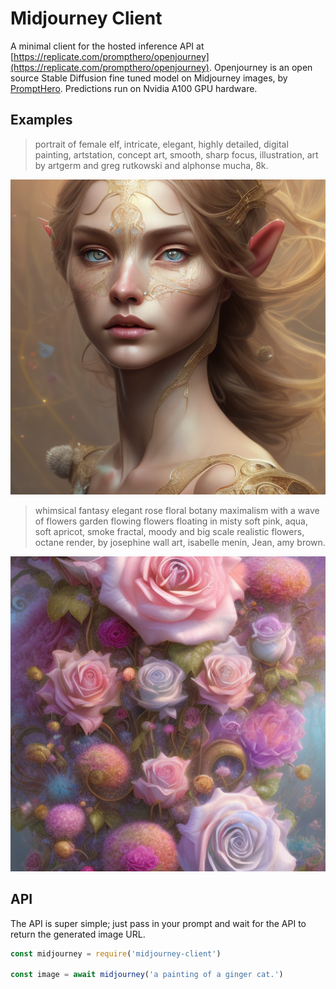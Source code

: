 # Midjourney Client

A minimal client for the hosted inference API at [https://replicate.com/prompthero/openjourney](https://replicate.com/prompthero/openjourney). Openjourney is an open source Stable Diffusion fine tuned model on Midjourney images, by [PromptHero](https://prompthero.com/). Predictions run on Nvidia A100 GPU hardware.

## Examples


> portrait of female elf, intricate, elegant, highly detailed, digital painting, artstation, concept art, smooth, sharp focus, illustration, art by artgerm and greg rutkowski and alphonse mucha, 8k.

<img src='./images/elf2.png'>

> whimsical fantasy elegant rose floral botany maximalism with a wave of flowers garden flowing flowers floating in misty soft pink, aqua, soft apricot, smoke fractal, moody and big scale realistic flowers, octane render, by josephine wall art, isabelle menin, Jean, amy brown.

<img src='./images/flowers.png'>


## API

The API is super simple; just pass in your prompt and wait for the API to return the generated image URL.

```js
const midjourney = require('midjourney-client')

const image = await midjourney('a painting of a ginger cat.')
```
